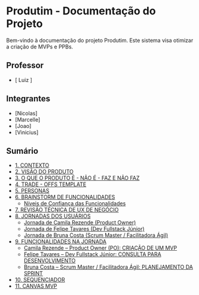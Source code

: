 # Produtim - Documentação do Projeto

Bem-vindo à documentação do projeto Produtim. Este sistema visa otimizar a criação de MVPs e PPBs.

## Professor
* [  Luiz  ]

## Integrantes 
* [Nicolas]
* [Marcelle]
* [Joao]
* [Vinicius]

## Sumário

*   [1. CONTEXTO](./docs/contexto.md)
*   [2. VISÃO DO PRODUTO](./docs/visao-do-produto.md)
*   [3. O QUE O PRODUTO É - NÃO É - FAZ E NÃO FAZ](./docs/o-que-e-nao-e-faz-nao-faz.md)
*   [4. TRADE - OFFS TEMPLATE](./docs/trade-offs.md)
*   [5. PERSONAS](./docs/personas.md)
*   [6. BRAINSTORM DE FUNCIONALIDADES](./docs/brainstorm-funcionalidades.md)
    *   [Níveis de Confiança das Funcionalidades](./docs/brainstorm-funcionalidades.md#níveis-de-confiança-das-funcionalidades-o-que-fazer--como-fazer)
*   [7. REVISÃO TÉCNICA DE UX DE NEGÓCIO](./docs/revisao-tecnica-ux.md)
*   [8. JORNADAS DOS USUÁRIOS](./docs/jornadas-dos-usuarios.md)
    *   [Jornada de Camila Rezende (Product Owner)](./docs/jornadas-dos-usuarios.md#jornada-de-camila-rezende-product-owner)
    *   [Jornada de Felipe Tavares (Dev Fullstack Júnior)](./docs/jornadas-dos-usuarios.md#jornada-de-felipe-tavares-dev-fullstack-júnior)
    *   [Jornada de Bruna Costa (Scrum Master / Facilitadora Ágil)](./docs/jornadas-dos-usuarios.md#jornada-de-bruna-costa-scrum-master--facilitadora-ágil)
*   [9. FUNCIONALIDADES NA JORNADA](./docs/funcionalidades-na-jornada.md)
    *   [Camila Rezende – Product Owner (PO): CRIAÇÃO DE UM MVP](./docs/funcionalidades-na-jornada.md#camila-rezende-–-product-owner-po-criação-de-um-mvp)
    *   [Felipe Tavares – Dev Fullstack Júnior: CONSULTA PARA DESENVOLVIMENTO](./docs/funcionalidades-na-jornada.md#felipe-tavares-–-dev-fullstack-júnior-consulta-para-desenvolvimento)
    *   [Bruna Costa – Scrum Master / Facilitadora Ágil: PLANEJAMENTO DA SPRINT](./docs/funcionalidades-na-jornada.md#bruna-costa-–-scrum-master--facilitadora-ágil-planejamento-da-sprint)
*   [10. SEQUENCIADOR](./docs/sequenciador.md)
*   [11. CANVAS MVP](./docs/canvas-mvp.md)
